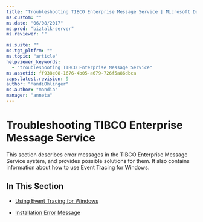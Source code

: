 ```yaml
---
title: "Troubleshooting TIBCO Enterprise Message Service | Microsoft Docs"
ms.custom: ""
ms.date: "06/08/2017"
ms.prod: "biztalk-server"
ms.reviewer: ""

ms.suite: ""
ms.tgt_pltfrm: ""
ms.topic: "article"
helpviewer_keywords: 
  - "troubleshooting TIBCO Enterprise Message Service"
ms.assetid: ff938e08-1676-4b05-a679-726f5a86dbca
caps.latest.revision: 9
author: "MandiOhlinger"
ms.author: "mandia"
manager: "anneta"
---
```

# Troubleshooting TIBCO Enterprise Message Service
This section describes error messages in the TIBCO Enterprise Message Service system, and provides possible solutions for them. It also contains information about how to use Event Tracing for Windows.  
  
## In This Section  
  
-   [Using Event Tracing for Windows](../core/using-event-tracing-for-windows3.md)  
  
-   [Installation Error Message](../core/installation-error-message.md)